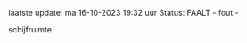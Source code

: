 laatste update: 
ma 16-10-2023 19:32   uur 
Status: FAALT - fout - 
<div class="service R">schijfruimte</div>